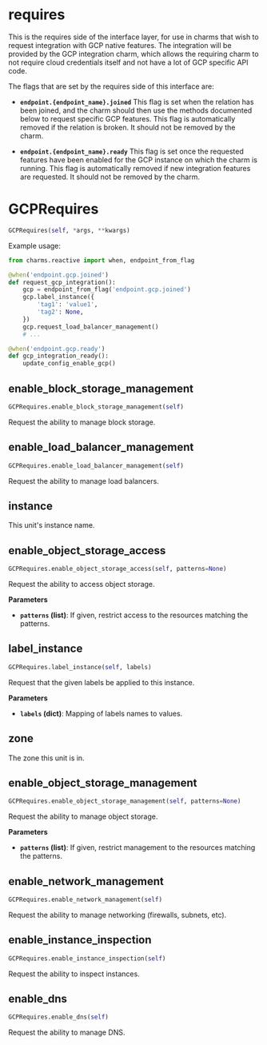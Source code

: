 <h1 id="requires">requires</h1>


This is the requires side of the interface layer, for use in charms that
wish to request integration with GCP native features.  The integration will
be provided by the GCP integration charm, which allows the requiring charm
to not require cloud credentials itself and not have a lot of GCP specific
API code.

The flags that are set by the requires side of this interface are:

* **`endpoint.{endpoint_name}.joined`** This flag is set when the relation
  has been joined, and the charm should then use the methods documented below
  to request specific GCP features.  This flag is automatically removed if
  the relation is broken.  It should not be removed by the charm.

* **`endpoint.{endpoint_name}.ready`** This flag is set once the requested
  features have been enabled for the GCP instance on which the charm is
  running.  This flag is automatically removed if new integration features
  are requested.  It should not be removed by the charm.

<h1 id="requires.GCPRequires">GCPRequires</h1>

```python
GCPRequires(self, *args, **kwargs)
```

Example usage:

```python
from charms.reactive import when, endpoint_from_flag

@when('endpoint.gcp.joined')
def request_gcp_integration():
    gcp = endpoint_from_flag('endpoint.gcp.joined')
    gcp.label_instance({
        'tag1': 'value1',
        'tag2': None,
    })
    gcp.request_load_balancer_management()
    # ...

@when('endpoint.gcp.ready')
def gcp_integration_ready():
    update_config_enable_gcp()
```

<h2 id="requires.GCPRequires.enable_block_storage_management">enable_block_storage_management</h2>

```python
GCPRequires.enable_block_storage_management(self)
```

Request the ability to manage block storage.

<h2 id="requires.GCPRequires.enable_load_balancer_management">enable_load_balancer_management</h2>

```python
GCPRequires.enable_load_balancer_management(self)
```

Request the ability to manage load balancers.

<h2 id="requires.GCPRequires.instance">instance</h2>


This unit's instance name.

<h2 id="requires.GCPRequires.enable_object_storage_access">enable_object_storage_access</h2>

```python
GCPRequires.enable_object_storage_access(self, patterns=None)
```

Request the ability to access object storage.

__Parameters__

- __`patterns` (list)__: If given, restrict access to the resources matching
    the patterns.

<h2 id="requires.GCPRequires.label_instance">label_instance</h2>

```python
GCPRequires.label_instance(self, labels)
```

Request that the given labels be applied to this instance.

__Parameters__

- __`labels` (dict)__: Mapping of labels names to values.

<h2 id="requires.GCPRequires.zone">zone</h2>


The zone this unit is in.

<h2 id="requires.GCPRequires.enable_object_storage_management">enable_object_storage_management</h2>

```python
GCPRequires.enable_object_storage_management(self, patterns=None)
```

Request the ability to manage object storage.

__Parameters__

- __`patterns` (list)__: If given, restrict management to the resources
    matching the patterns.

<h2 id="requires.GCPRequires.enable_network_management">enable_network_management</h2>

```python
GCPRequires.enable_network_management(self)
```

Request the ability to manage networking (firewalls, subnets, etc).

<h2 id="requires.GCPRequires.enable_instance_inspection">enable_instance_inspection</h2>

```python
GCPRequires.enable_instance_inspection(self)
```

Request the ability to inspect instances.

<h2 id="requires.GCPRequires.enable_dns">enable_dns</h2>

```python
GCPRequires.enable_dns(self)
```

Request the ability to manage DNS.

